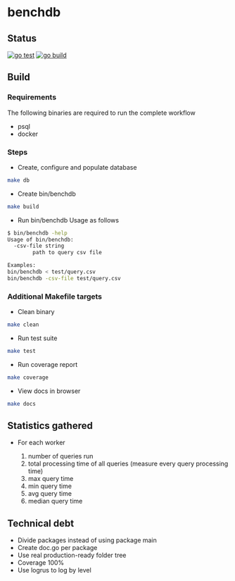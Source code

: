 # benchdb

## Status

[![go test](https://github.com/fbac/benchdb/actions/workflows/gotest.yml/badge.svg)](https://github.com/fbac/benchdb/actions/workflows/gotest.yml)
[![go build](https://github.com/fbac/benchdb/actions/workflows/gobuild.yml/badge.svg)](https://github.com/fbac/benchdb/actions/workflows/gobuild.yml)

## Build

### Requirements

The following binaries are required to run the complete workflow

- psql
- docker

### Steps

- Create, configure and populate database

```bash
make db
```

- Create bin/benchdb

```bash
make build
```

- Run bin/benchdb
  Usage as follows

```bash
$ bin/benchdb -help                                                                                             
Usage of bin/benchdb:
  -csv-file string
        path to query csv file

Examples:
bin/benchdb < test/query.csv
bin/benchdb -csv-file test/query.csv
```

### Additional Makefile targets

- Clean binary

```bash
make clean
```

- Run test suite

```bash
make test
```

- Run coverage report

```bash
make coverage
```

- View docs in browser

```bash
make docs
```

## Statistics gathered

- For each worker
  
    1. number of queries run
    2. total processing time of all queries (measure every query processing time)
    3. max query time
    4. min query time
    5. avg query time
    6. median query time

## Technical debt

- Divide packages instead of using package main
- Create doc.go per package
- Use real production-ready folder tree
- Coverage 100%
- Use logrus to log by level
